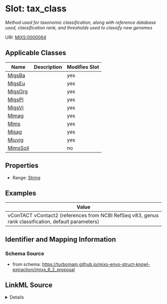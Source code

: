 # Slot: tax_class


_Method used for taxonomic classification, along with reference database used, classification rank, and thresholds used to classify new genomes_



URI: [MIXS:0000064](https://w3id.org/mixs/0000064)



<!-- no inheritance hierarchy -->




## Applicable Classes

| Name | Description | Modifies Slot |
| --- | --- | --- |
[MigsBa](MigsBa.md) |  |  yes  |
[MigsEu](MigsEu.md) |  |  yes  |
[MigsOrg](MigsOrg.md) |  |  yes  |
[MigsPl](MigsPl.md) |  |  yes  |
[MigsVi](MigsVi.md) |  |  yes  |
[Mimag](Mimag.md) |  |  yes  |
[Mims](Mims.md) |  |  yes  |
[Misag](Misag.md) |  |  yes  |
[Miuvig](Miuvig.md) |  |  yes  |
[MimsSoil](MimsSoil.md) |  |  no  |







## Properties

* Range: [String](String.md)






## Examples

| Value |
| --- |
| vConTACT vContact2 (references from NCBI RefSeq v83, genus rank classification, default parameters) |

## Identifier and Mapping Information







### Schema Source


* from schema: https://turbomam.github.io/mixs-envo-struct-knowl-extraction//mixs_6_2_proposal




## LinkML Source

<details>
```yaml
name: tax_class
description: Method used for taxonomic classification, along with reference database
  used, classification rank, and thresholds used to classify new genomes
title: taxonomic classification
notes:
- classification
- taxon
examples:
- value: vConTACT vContact2 (references from NCBI RefSeq v83, genus rank classification,
    default parameters)
in_subset:
- sequencing
from_schema: https://turbomam.github.io/mixs-envo-struct-knowl-extraction//mixs_6_2_proposal
rank: 1000
slot_uri: MIXS:0000064
multivalued: false
alias: tax_class
domain_of:
- MigsBa
- MigsEu
- MigsOrg
- MigsPl
- MigsVi
- Mimag
- Mims
- Misag
- Miuvig
range: string

```
</details>